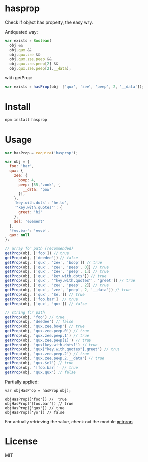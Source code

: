 # hasprop

Check if object has property, the easy way.

Antiquated way:

```javascript
var exists = Boolean(
  obj &&
  obj.qux &&
  obj.qux.zee &&
  obj.qux.zee.peep &&
  obj.qux.zee.peep[2] &&
  obj.qux.zee.peep[2].__data);
```

with getProp:

```javascript
var exists = hasProp(obj, ['qux', 'zee', 'peep', 2, '__data']);
```

# Install

```bash
npm install hasprop
```

# Usage

```javascript
var hasProp = require('hasprop');

var obj = {
  foo: 'bar',
  qux: {
    zee: {
      boop: 4,
      peep: [55,'zonk', {
        __data: 'pow'
      }],
    },
    'key.with.dots': 'hello',
    '"key.with.quotes"': {
      greet: 'hi'
    },
    $el: 'element'
  },
  'foo.bar': 'noob',
  qax: null
};

// array for path (recommended)
getProp(obj, ['foo']) // true
getProp(obj, ['deedee']) // false
getProp(obj, ['qux', 'zee', 'boop']) // true
getProp(obj, ['qux', 'zee', 'peep', 0]) // true
getProp(obj, ['qux', 'zee', 'peep', 1]) // true
getProp(obj, ['qux', 'key.with.dots']) // true
getProp(obj, ['qux', '"key.with.quotes"', 'greet']) // true
getProp(obj, ['qux', 'zee', 'peep', 2]) // true
getProp(obj, ['qux', 'zee', 'peep', 2, '__data']) // true
getProp(obj, ['qux', '$el']) // true
getProp(obj, ['foo.bar']) // true
getProp(obj, ['qux', 'qux']) // false

// string for path
getProp(obj, 'foo') // true
getProp(obj, 'deedee') // false
getProp(obj, 'qux.zee.boop') // true
getProp(obj, 'qux.zee.peep.0') // true
getProp(obj, 'qux.zee.peep.1') // true
getProp(obj, 'qux.zee.peep[1]') // true
getProp(obj, 'qux[key.with.dots]') // true
getProp(obj, 'qux["key.with.quotes"].greet') // true
getProp(obj, 'qux.zee.peep.2') // true
getProp(obj, 'qux.zee.peep.2.__data') // true
getProp(obj, 'qux.$el') // true
getProp(obj, '[foo.bar]') // true
getProp(obj, 'qux.qux') // false
```

Partially applied:

```
var objHasProp = hasProp(obj);

objHasProp(['foo']) //  true
objHasProp('[foo.bar']) // true
objHasProp(['qux']) // true
objHasProp(['yo']) // false
```

For actually retrieving the value, check out the module [getprop](https://github.com/miguelmota/getprop).

# License

MIT
